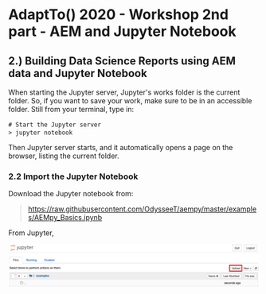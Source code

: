 AdaptTo() 2020 - Workshop 2nd part - AEM and Jupyter Notebook
======


2.) Building Data Science Reports using AEM data and Jupyter Notebook
------

When starting the Jupyter server, Jupyter's works folder is the current folder. So, if you want to save your work, make sure to be in an accessible folder.
Still from your terminal, type in:
```
# Start the Jupyter server
> jupyter notebook
```
Then Jupyter server starts, and it automatically opens a page on the browser, listing the current folder.

### 2.2 Import the Jupyter Notebook

Download the Jupyter notebook from:
> https://raw.githubusercontent.com/OdysseeT/aempy/master/examples/AEMpy_Basics.ipynb

From Jupyter,

![text](./imgs/upload.png "Jupyter - Upload")
